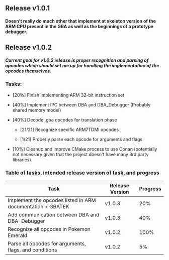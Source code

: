 ## __Release v1.0.1__
#### Doesn't really do much other that implement at skeleton version of the ARM CPU present in the GBA as well as the beginnings of a prototype debugger.


## __Release v1.0.2__
##### Current goal for v1.0.2 release is proper recognition and parsing of opcodes which should set me up for handling the implementation of the opcodes themselves.
### Tasks:
- [20%] Finish implementing ARM 32-bit instruction set

- [40%] Implement IPC between DBA and DBA_Debugger (Probably shared memory model)
- [40%] Decode .gba opcodes for translation phase
    - [21/21] Recognize specific ARM7TDMI opcodes
    
    - [1/21] Properly parse each opcode for arguments and flags
- [10%] Cleanup and improve CMake process to use Conan (potentially not necessary given that the project doesn't have many 3rd party libraries)

### Table of tasks, intended release version of task, and progress

| Task | Release Version | Progress |
| ---- | ----------------|----------|
| Implement the opcodes listed in ARM documentation + GBATEK| v1.0.3| 20%|
| Add communication between DBA and DBA-Debugger| v1.0.3 | 40%|
| Recognize all opcodes in Pokemon Emerald | v1.0.2 | 100%|
| Parse all opcodes for arguments, flags, and conditions | v1.0.2 | 5% |
